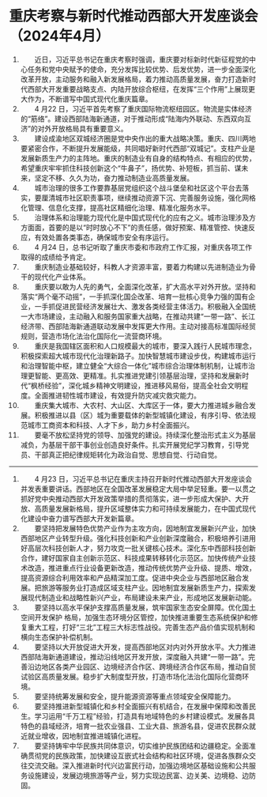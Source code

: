 # 重庆考察与新时代推动西部大开发座谈会（2024年4月）[](https://sakib.hidns.co/政治理论/考察/重庆考察与新时代推动西部大开发座谈会.html#重庆考察与新时代推动西部大开发座谈会-2024年4月)

 

1.   近日，习近平总书记在重庆考察时强调，重庆要对标新时代新征程党的中心任务和党中央赋予的使命，充分发挥比较优势、后发优势，进一步全面深化改革开放，主动服务和融入新发展格局，着力推动高质量发展，奋力打造新时代西部大开发重要战略支点、内陆开放综合枢纽，在发挥“三个作用”上展现更大作为，不断谱写中国式现代化重庆篇章。
2.   4 月22 日，习近平首先考察了重庆国际物流枢纽园区。物流是实体经济的“筋络”。建设西部陆海新通道，对于推动形成“陆海内外联动、东西双向互济”的对外开放格局具有重要意义。
3.   建设成渝地区双城经济圈是党中央作出的重大战略决策。重庆、四川两地要紧密合作，不断提升发展能级，共同唱好新时代西部“双城记”。支柱产业是发展新质生产力的主阵地。重庆的制造业有自身的结构特点、有相应的优势，希望重庆牢牢抓住科技创新这个“牛鼻子”，扬优势、补短板，抓当前、谋未来，坚定不移、久久为功，奋力推动制造业高质量发展。
4.   城市治理的很多工作要靠基层党组织这个战斗堡垒和社区这个平台去落实，要厘清城市社区职责事项，继续推动资源下沉、完善服务设施，强化网格化管理、信息化支撑，提高社区精细化治理、精准化服务水平。
5.   治理体系和治理能力现代化是中国式现代化的应有之义。城市治理涉及方方面面，首要的是以“时时放心不下”的责任感，做好预案、精准管控、快速反应，有效处置各类事态，确保城市安全有序运行。
6.   4 月24 日，总书记听取了重庆市委和市政府工作汇报，对重庆各项工作取得的成绩给予肯定。
7.   重庆制造业基础较好，科教人才资源丰富，要着力构建以先进制造业为骨干的现代化产业体系。
8.   重庆要以敢为人先的勇气，全面深化改革，扩大高水平对外开放。坚持和落实“两个毫不动摇”，一手抓深化国企改革、培育一批核心竞争力强的国有企业，一手抓促进民营经济发展壮大、激发各类经营主体活力。积极融入全国统一大市场建设，主动融入和服务国家重大战略，在推动共建“一带一路”、长江经济带、西部陆海新通道联动发展中发挥更大作用。主动对接高标准国际经贸规则，营造市场化法治化国际化一流营商环境。
9.   重庆是我国辖区面积和人口规模最大的城市，要深入践行人民城市理念，积极探索超大城市现代化治理新路子。加快智慧城市建设步伐，构建城市运行和治理智能中枢，建立健全“大综合一体化”城市综合治理体制机制，让城市治理更智能、更高效、更精准。扎实推进党建引领基层治理，坚持和发展新时代“枫桥经验”，深化城乡精神文明建设，推进移风易俗，提高全社会文明程度。全面推进韧性城市建设，有效提升防灾减灾救灾能力。
10.   重庆集大城市、大农村、大山区、大库区于一体，要大力推进城乡融合发展。积极推进以县（区）城为重要载体的新型城镇化建设，有序引导、依法规范城市工商资本和科技、人才下乡，助力乡村全面振兴。
11.   要毫不放松坚持党的领导、加强党的建设。持续深化整治形式主义为基层减负，为基层干部干事创业创造良好条件。扎实开展党纪学习教育，引导党员、干部真正把纪律规矩转化为政治自觉、思想自觉、行动自觉。

------

1.   4 月23 日，习近平总书记在重庆主持召开新时代推动西部大开发座谈会并发表重要讲话。西部地区在全国改革发展稳定大局中举足轻重。要一以贯之抓好党中央推动西部大开发政策举措的贯彻落实，进一步形成大保护、大开放、高质量发展新格局，提升区域整体实力和可持续发展能力，在中国式现代化建设中奋力谱写西部大开发新篇章。
2.   要坚持把发展特色优势产业作为主攻方向，因地制宜发展新兴产业，加快西部地区产业转型升级。强化科技创新和产业创新深度融合，积极培养引进用好高层次科技创新人才，努力攻克一批关键核心技术。深化东中西部科技创新合作，建好国家自主创新示范区、科技成果转移转化示范区。加快传统产业技术改造，推进重点行业设备更新改造，推动传统优势产业升级、提质、增效，提高资源综合利用效率和产品精深加工度。促进中央企业与西部地区融合发展。把旅游等服务业打造成区域支柱产业。因地制宜发展新质生产力，探索发展现代制造业和战略性新兴产业，布局建设未来产业，形成地区发展新动能。
3.   要坚持以高水平保护支撑高质量发展，筑牢国家生态安全屏障。优化国土空间开发保护 格局，加强生态环境分区管控，加快推进重要生态系统保护和修复重大工程，打好“三北”工程三大标志性战役。完善生态产品价值实现机制和横向生态保护补偿机制。
4.   要坚持以大开放促进大开发，提高西部地区对内对外开放水平。大力推进西部陆海新通道建设，推动沿线地区开发开放，深度融入共建“一带一路”。完善沿边地区各类产业园区、边境经济合作区、跨境经济合作区布局，推动自贸试验区高质量发展。稳步扩大制度型开放，打造市场化法治化国际化营商环境。
5.   要坚持统筹发展和安全，提升能源资源等重点领域安全保障能力。
6.   要坚持推进新型城镇化和乡村全面振兴有机结合，在发展中保障和改善民生。学习运用“千万工程”经验，打造具有地域特色的乡村建设模式。发展各具特色的县域经济，培育一批农业强县、工业大县、旅游名县，促进农民群众就近就业增收，因地制宜推进城镇化进程。
7.   要坚持铸牢中华民族共同体意识，切实维护民族团结和边疆稳定。全面准确贯彻党的民族政策，加快建设互嵌式社会结构和社区环境，促进各族群众交往交流交融。深入推进新时代兴边富民行动，加强边境地区基础设施和公共服务设施建设，发展边境旅游等产业，努力实现边民富、边关美、边境稳、边防固。




